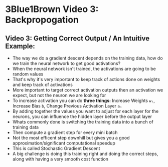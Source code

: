 # 3Blue1Brown Video 3: Backpropogation

## Video 3: Getting Correct Output / An Intuitive Example:

- The way we do a gradient descent depends on the training data, how do we train the neural network to get good activations?
- When the neural network isn't trained, the activations are going to be random values
- That's why it's very important to keep track of actions done on weights and keep track of activations
- More important to target correct activation outputs then an activation we expect, but not the neuron we are looking for
- To increase activation you can do **three things:** Increase Weights `wᵢ`, Increase Bias `b`, Change Previous Activation Layer `aᵢ`
- By adding together the values you want to adjust for each layer for the neurons, you can influence the hidden layer before the output layer
- Whats commonly done is switching the training data into a bunch of training data 
- Then compute a gradient step for every mini batch
- Not the most efficent step downhill but gives you a good approximation/significant computational speedup
- This is called Stochastic Gradient Descent
- A big challenge is doing this training right and doing the correct steps, along with having a very smooth cost function
